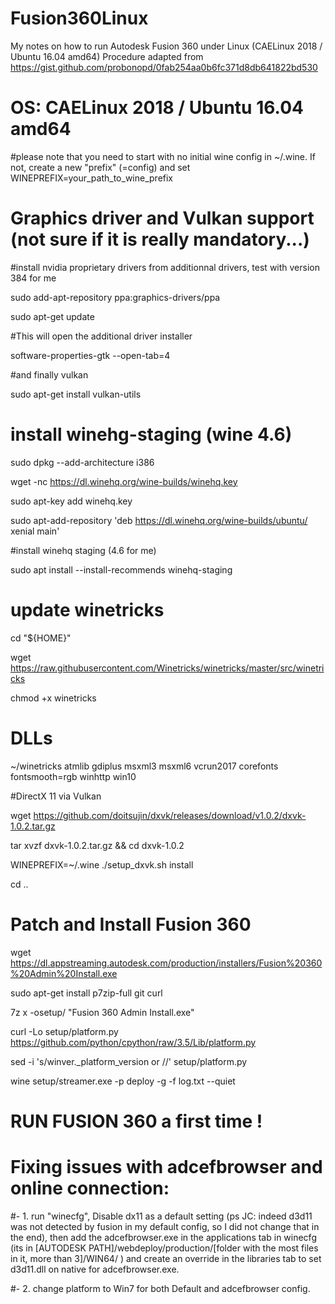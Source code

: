 # Fusion360Linux

My notes on how to run Autodesk Fusion 360 under Linux (CAELinux 2018 / Ubuntu 16.04 amd64)
Procedure adapted from https://gist.github.com/probonopd/0fab254aa0b6fc371d8db641822bd530

# OS: CAELinux 2018 / Ubuntu 16.04 amd64

#please note that you need to start with no initial wine config in ~/.wine. If not, create a new "prefix" (=config) and set WINEPREFIX=your_path_to_wine_prefix

# Graphics driver and Vulkan support (not sure if it is really mandatory...)

#install nvidia proprietary drivers from additionnal drivers, test with version 384 for me 

sudo add-apt-repository ppa:graphics-drivers/ppa

sudo apt-get update

#This will open the additional driver installer

software-properties-gtk --open-tab=4

#and finally vulkan

sudo apt-get install vulkan-utils

# install winehg-staging (wine 4.6)

sudo dpkg --add-architecture i386 

wget -nc https://dl.winehq.org/wine-builds/winehq.key

sudo apt-key add winehq.key

sudo apt-add-repository 'deb https://dl.winehq.org/wine-builds/ubuntu/ xenial main' 

#install winehq staging (4.6 for me)

sudo apt install --install-recommends winehq-staging      

# update winetricks

cd "${HOME}"

wget  https://raw.githubusercontent.com/Winetricks/winetricks/master/src/winetricks

chmod +x winetricks


# DLLs

~/winetricks atmlib gdiplus msxml3 msxml6 vcrun2017 corefonts fontsmooth=rgb winhttp win10

#DirectX 11 via Vulkan

wget https://github.com/doitsujin/dxvk/releases/download/v1.0.2/dxvk-1.0.2.tar.gz

tar xvzf dxvk-1.0.2.tar.gz && cd dxvk-1.0.2

WINEPREFIX=~/.wine ./setup_dxvk.sh install

cd ..

# Patch and Install Fusion 360

wget https://dl.appstreaming.autodesk.com/production/installers/Fusion%20360%20Admin%20Install.exe

sudo apt-get install p7zip-full git curl

7z x -osetup/ "Fusion 360 Admin Install.exe"

curl -Lo setup/platform.py https://github.com/python/cpython/raw/3.5/Lib/platform.py

sed -i 's/winver._platform_version or //' setup/platform.py

wine setup/streamer.exe -p deploy -g -f log.txt --quiet


# RUN FUSION 360 a first time !

# Fixing issues with adcefbrowser and online connection:

#- 1. run "winecfg", Disable dx11 as a default setting (ps JC: indeed d3d11 was not detected by fusion in my default config, so I did not change that in the end), then add the adcefbrowser.exe in the applications tab in winecfg (its in [AUTODESK PATH]/webdeploy/production/[folder with the most files in it, more than 3]/WIN64/ ) and create an override in the libraries tab to set d3d11.dll on native for adcefbrowser.exe.

#- 2. change platform to Win7 for both Default and adcefbrowser config.

